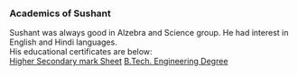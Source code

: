 ### Academics of Sushant

<div>Sushant was always good in Alzebra and Science group. He had interest in English and Hindi languages.</div>
<div>His educational certificates are below:</div>
<div><a href="https://sushant2018.files.wordpress.com/2018/05/sushant-agrawal-higher-secondary-mark-sheet.pdf">Higher Secondary mark Sheet</a>
<a href="https://sushant2018.files.wordpress.com/2018/05/susantagrawal_engineering-degree.pdf">B.Tech. Engineering Degree</a></div>